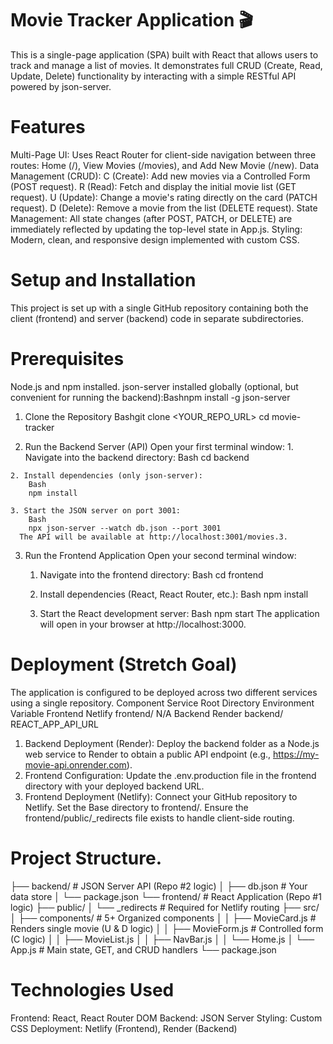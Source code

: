 # Movie Tracker Application 🎬

This is a single-page application (SPA) built with React that allows users to track and manage a list of movies. It demonstrates full CRUD (Create, Read, Update, Delete) functionality by interacting with a simple RESTful API powered by json-server.

# Features
  Multi-Page UI: Uses React Router for client-side navigation between three routes: Home (/), View Movies (/movies), and Add New Movie (/new).
  Data Management (CRUD):
     C (Create): Add new movies via a Controlled Form (POST request).
     R (Read): Fetch and display the initial movie list (GET request).
     U (Update): Change a movie's rating directly on the card (PATCH request).
     D (Delete): Remove a movie from the list (DELETE request).
  State Management: All state changes (after POST, PATCH, or DELETE) are immediately reflected by updating the top-level state in App.js.
  Styling: Modern, clean, and responsive design implemented with custom CSS.

# Setup and Installation
This project is set up with a single GitHub repository containing both the client (frontend) and server (backend) code in separate subdirectories.

# Prerequisites
  Node.js and npm installed.
  json-server installed globally (optional, but convenient for running the backend):Bashnpm install -g json-server
  
  1. Clone the Repository
      Bashgit clone <YOUR_REPO_URL>
      cd movie-tracker
  
  2. Run the Backend Server (API)
  Open your first terminal window:
    1. Navigate into the backend directory:
        Bash
        cd backend
    
    2. Install dependencies (only json-server):
        Bash
        npm install
    
    3. Start the JSON server on port 3001:
        Bash
        npx json-server --watch db.json --port 3001
      The API will be available at http://localhost:3001/movies.3. 
  
  3. Run the Frontend Application
    Open your second terminal window:
       1. Navigate into the frontend directory:
            Bash
            cd frontend
       
       2. Install dependencies (React, React Router, etc.):
            Bash
            npm install
       
       3. Start the React development server:
            Bash
            npm start
          The application will open in your browser at http://localhost:3000.

# Deployment (Stretch Goal)
The application is configured to be deployed across two different services using a single repository.
  Component   Service  Root Directory  Environment Variable
  Frontend    Netlify  frontend/       N/A
  Backend     Render   backend/        REACT_APP_API_URL
  
  1. Backend Deployment (Render): Deploy the backend folder as a Node.js web service to Render to obtain a public API endpoint (e.g., https://my-movie-api.onrender.com).
  2. Frontend Configuration: Update the .env.production file in the frontend directory with your deployed backend URL.
  3. Frontend Deployment (Netlify):
     Connect your GitHub repository to Netlify.
     Set the Base directory to frontend/.
     Ensure the frontend/public/_redirects file exists to handle client-side routing.

# Project Structure.
├── backend/                  # JSON Server API (Repo #2 logic)
│   ├── db.json               # Your data store
│   └── package.json
└── frontend/                 # React Application (Repo #1 logic)
    ├── public/
    │   └── _redirects        # Required for Netlify routing
    ├── src/
    │   ├── components/       # 5+ Organized components
    │   │   ├── MovieCard.js  # Renders single movie (U & D logic)
    │   │   ├── MovieForm.js  # Controlled form (C logic)
    │   │   ├── MovieList.js
    │   │   ├── NavBar.js
    │   │   └── Home.js
    │   └── App.js            # Main state, GET, and CRUD handlers
    └── package.json

# Technologies Used
Frontend: React, React Router DOM
Backend: JSON Server
Styling: Custom CSS
Deployment: Netlify (Frontend), Render (Backend)